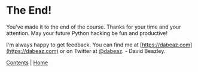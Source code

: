 # The End!

You've made it to the end of the course.  Thanks for your time and your
attention.  May your future Python hacking be fun and productive!

I'm always happy to get feedback.  You can find me at
[https://dabeaz.com](https://dabeaz.com)  or on Twitter at
[@dabeaz](https://twitter.com/dabeaz). - David Beazley.

[Contents](../Contents.md) \| [Home](../..)

